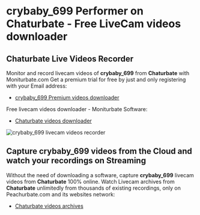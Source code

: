 # crybaby_699 Performer on Chaturbate - Free LiveCam videos downloader

## Chaturbate Live Videos Recorder

Monitor and record livecam videos of **crybaby_699** from **Chaturbate** with Moniturbate.com
Get a premium trial for free by just and only registering with your Email address:
* [crybaby_699 Premium videos downloader](https://moniturbate.com/request-demo-licence-key.html)

Free livecam videos downloader - Moniturbate Software:
* [Chaturbate videos downloader](https://moniturbate.com/moniturbate-download-software.html)

![crybaby_699 livecam videos recorder](https://peachurnet.com/templates/moniturbate-software.png)


## Capture crybaby_699 videos from the Cloud and watch your recordings on Streaming

Without the need of downloading a software, capture **crybaby_699** livecam videos from **Chaturbate** 100% online.
Watch Livecam archives from **Chaturbate** unlimitedly from thousands of existing recordings, only on Peachurbate.com and its websites network:
* [Chaturbate videos archives](https://peachurnet.com/)